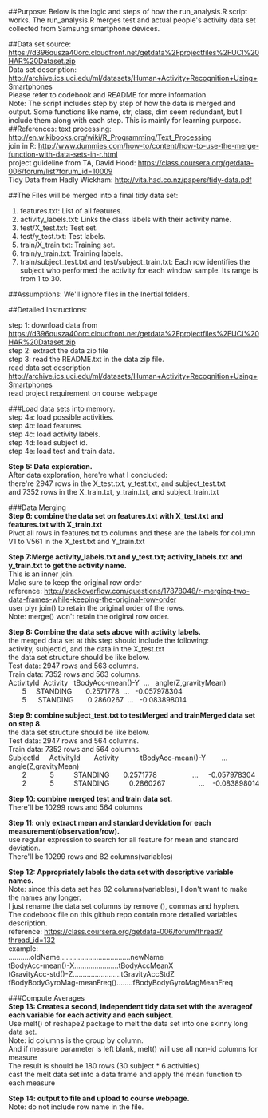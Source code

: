



##Purpose:
Below is the logic and steps of how the run_analysis.R script works. The run_analysis.R merges test and actual people's activity data set collected from Samsung smartphone devices.

##Data set source:
   https://d396qusza40orc.cloudfront.net/getdata%2Fprojectfiles%2FUCI%20HAR%20Dataset.zip    
Data set description: http://archive.ics.uci.edu/ml/datasets/Human+Activity+Recognition+Using+Smartphones  
Please refer to codebook and README for more information.  
Note: The script includes step by step of how the data is merged and output.
      Some functions like name, str, class, dim seem redundant, but I include them
        along with each step. This is mainly for learning purpose.
##References:
text processing: http://en.wikibooks.org/wiki/R_Programming/Text_Processing  
join in R: http://www.dummies.com/how-to/content/how-to-use-the-merge-function-with-data-sets-in-r.html  
project guideline from TA, David Hood: https://class.coursera.org/getdata-006/forum/list?forum_id=10009  
Tidy Data from Hadly Wickham: http://vita.had.co.nz/papers/tidy-data.pdf  

##The Files will be merged into a final tidy data set:
 1. features.txt:      List of all features.
 2. activity_labels.txt: Links the class labels with their activity name.
 3. test/X_test.txt:   Test set.
 4. test/y_test.txt:   Test labels.
 5. train/X_train.txt: Training set.
 6. train/y_train.txt: Training labels.
 7. train/subject_test.txt and test/subject_train.txt: Each row identifies the subject who performed the activity for each window sample. Its range is from 1 to 30. 

##Assumptions: 
  We'll ignore files in the Inertial folders.

##Detailed Instructions:

step 1: download data from https://d396qusza40orc.cloudfront.net/getdata%2Fprojectfiles%2FUCI%20HAR%20Dataset.zip   
step 2: extract the data zip file  
step 3: read the README.txt in the data zip file.  
        read data set description http://archive.ics.uci.edu/ml/datasets/Human+Activity+Recognition+Using+Smartphones  
        read project requirement on course webpage  

###Load data sets into memory.    
step 4a: load possible activities.  
step 4b: load features.  
step 4c: load activity labels.  
step 4d: load  subject id.  
step 4e: load test and train data.

**Step 5: Data exploration.**   
After data exploration, here're what I concluded:   
 there're 2947 rows in the X_test.txt, y_test.txt, and subject_test.txt  
 and 7352 rows in the X_train.txt, y_train.txt, and subject_train.txt  

###Data Merging   
**Step 6: combine the data set on features.txt with X_test.txt and features.txt with X_train.txt**    
 Pivot all rows in features.txt to columns and these are the labels for column V1 to V561 in the X_test.txt and Y_train.txt    

**Step 7:Merge activity_labels.txt and y_test.txt; activity_labels.txt and y_train.txt to get the activity name.**   
This is an inner join.  
Make sure to keep the original row order     
 reference: http://stackoverflow.com/questions/17878048/r-merging-two-data-frames-while-keeping-the-original-row-order   
 user plyr join() to retain the original order of the rows.    
 Note: merge() won't retain the original row order.    

**Step 8: Combine the data sets above with activity labels.**  
the merged data set at this step should include the following:  
  activity, subjectId, and the data in the X_test.txt  
 the data set structure should be like below.  
 Test data:  2947 rows and 563 columns.  
 Train data: 7352 rows and 563 columns.  
ActivityId&nbsp;&nbsp;Activity&nbsp;&nbsp;&nbsp;tBodyAcc-mean()-Y&nbsp;  ...&nbsp;&nbsp;  angle(Z,gravityMean)  
&nbsp;&nbsp;&nbsp;&nbsp;&nbsp;&nbsp; 5 &nbsp;&nbsp;&nbsp;&nbsp;STANDING &nbsp;&nbsp;&nbsp;&nbsp;&nbsp;  0.2571778&nbsp;   ...&nbsp;&nbsp;    -0.057978304  
&nbsp;&nbsp;&nbsp;&nbsp;&nbsp;&nbsp; 5 &nbsp; &nbsp;&nbsp;&nbsp;STANDING &nbsp;&nbsp;&nbsp;&nbsp;&nbsp;  0.2860267&nbsp;   ...&nbsp;&nbsp;    -0.083898014  

**Step 9: combine subject_test.txt to testMerged and trainMerged data set on step 8.**   
 the data set structure should be like below.  
 Test data:  2947 rows and 564 columns.  
 Train data: 7352 rows and 564 columns.  
 SubjectId&nbsp;&nbsp;&nbsp;&nbsp; ActivityId &nbsp;&nbsp;&nbsp;&nbsp;&nbsp; Activity  &nbsp; &nbsp; &nbsp; &nbsp;&nbsp;&nbsp;&nbsp;tBodyAcc-mean()-Y&nbsp;&nbsp;&nbsp;&nbsp;&nbsp;&nbsp;&nbsp; ... angle(Z,gravityMean)  
  &nbsp; &nbsp;&nbsp;&nbsp;&nbsp;&nbsp;2&nbsp;&nbsp;&nbsp;&nbsp;&nbsp;&nbsp;&nbsp;&nbsp;&nbsp;&nbsp;&nbsp;&nbsp;5&nbsp;&nbsp;&nbsp;&nbsp;&nbsp;&nbsp;&nbsp;&nbsp;&nbsp; STANDING&nbsp;&nbsp;&nbsp;&nbsp;&nbsp;&nbsp;&nbsp;0.2571778 &nbsp;&nbsp;&nbsp;&nbsp;&nbsp;&nbsp;&nbsp;&nbsp;&nbsp;&nbsp;&nbsp;&nbsp;&nbsp;&nbsp;&nbsp;&nbsp; ... &nbsp;&nbsp;&nbsp; -0.057978304  
  &nbsp; &nbsp;&nbsp;&nbsp;&nbsp;&nbsp;2&nbsp;&nbsp;&nbsp;&nbsp;&nbsp;&nbsp;&nbsp;&nbsp;&nbsp;&nbsp;&nbsp;&nbsp;5&nbsp;&nbsp;&nbsp;&nbsp;&nbsp;&nbsp;&nbsp;&nbsp;&nbsp;&nbsp;STANDING&nbsp;&nbsp;&nbsp;&nbsp;&nbsp;&nbsp;&nbsp; &nbsp; 0.2860267 &nbsp;&nbsp;&nbsp;&nbsp;&nbsp;&nbsp;&nbsp;&nbsp;&nbsp;&nbsp;&nbsp;&nbsp;&nbsp;&nbsp;&nbsp;&nbsp;... &nbsp;&nbsp;&nbsp;-0.083898014 
 
**Step 10: combine merged test and train data set.**    
 There'll be 10299 rows and 564 columns  

**Step 11: only extract mean and standard devidation for each measurement(observation/row).**  
use regular expression to search for all feature for mean and standard deviation.  
 There'll be 10299 rows and 82 columns(variables)  

**Step 12: Appropriately labels the data set with descriptive variable names.**      
Note: since this data set has 82 columns(variables), I don't want to make the names any longer.  
 I just rename the data set columns by remove (), commas and hyphen.   
 The codebook file on this github repo contain more detailed variables description.  
reference: https://class.coursera.org/getdata-006/forum/thread?thread_id=132  
example:   
...........oldName...................................newName  
tBodyAcc-mean()-X......................tBodyAccMeanX  
tGravityAcc-std()-Z........................tGravityAccStdZ   
fBodyBodyGyroMag-meanFreq()........fBodyBodyGyroMagMeanFreq   

###Compute Averages   
**Step 13: Creates a second, independent tidy data set with the averageof each variable for each activity and each subject.**  
Use melt() of reshape2 package to melt the data set into one skinny long data set.  
Note: id columns is the group by column.  
 And if measure parameter is left blank, melt() will use all non-id columns for measure  
The result is should be 180 rows (30 subject * 6 activities)  
cast the melt data set into a data frame and apply the mean function to each measure    

**Step 14: output to file and upload to course webpage.**   
Note: do not include row name in the file.
